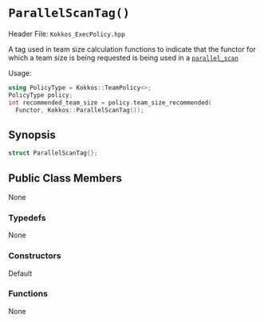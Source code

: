 # `ParallelScanTag()`

Header File: `Kokkos_ExecPolicy.hpp`

A tag used in team size calculation functions to indicate that the functor for which a team size is being requested is being used in a [`parallel_scan`](parallel_scan)

Usage: 
```c++
using PolicyType = Kokkos::TeamPolicy<>; 
PolicyType policy;
int recommended_team_size = policy.team_size_recommended(
  Functor, Kokkos::ParallelScanTag());
```

## Synopsis 
```c++
struct ParallelScanTag{};
```

## Public Class Members

  None

### Typedefs
   
 None

### Constructors
 
 Default

### Functions

 None
